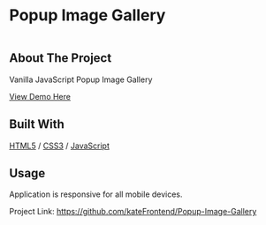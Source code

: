 <div>
  <h1>Popup Image Gallery</h1> 
  <img src="" alt="" width="auto">
</div>

<!-- ABOUT THE PROJECT -->
## About The Project
<p>Vanilla JavaScript Popup Image Gallery</p>
<p></p>

  <p>
    <a href="https://popup-gallery.glitch.me">View Demo Here</a>
  </p>

## Built With

[HTML5](https://www.w3schools.com/html/) / [CSS3](https://www.w3schools.com/css/) / [JavaScript](https://www.w3schools.com/js/)
 
<!-- USAGE EXAMPLES -->
## Usage

<p></p>
<p></p>
<p></p>
<p></p>
<p>Application is responsive for all mobile devices.</p>


Project Link: https://github.com/kateFrontend/Popup-Image-Gallery

